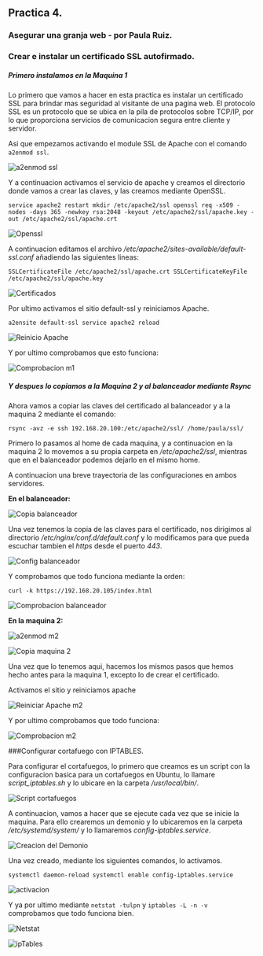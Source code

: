 ## Practica 4.
### Asegurar una granja web - por Paula Ruiz.

### Crear e instalar un certificado SSL autofirmado.
##### Primero instalamos en la Maquina 1

Lo primero que vamos a hacer en esta practica es instalar un certificado SSL para brindar mas seguridad al visitante de una pagina web. El protocolo SSL es un protocolo que se ubica en la pila de protocolos sobre TCP/IP, por lo que proporciona servicios de comunicacion segura entre cliente y servidor.

Asi que empezamos activando el module SSL de Apache con el comando `a2enmod ssl`.

![a2enmod ssl](./capturas/a2enmod.PNG)

Y a continuacion activamos el servicio de apache y creamos el directorio donde vamos a crear las claves, y las creamos mediante OpenSSL.

`service apache2 restart
mkdir /etc/apache2/ssl
openssl req -x509 -nodes -days 365 -newkey rsa:2048 -keyout /etc/apache2/ssl/apache.key -out /etc/apache2/ssl/apache.crt`

![Openssl](./capturas/openssl.PNG)

A continuacion editamos el archivo _/etc/apache2/sites-available/default-ssl.conf_ añadiendo las siguientes lineas:

`SSLCertificateFile /etc/apache2/ssl/apache.crt
SSLCertificateKeyFile /etc/apache2/ssl/apache.key`

![Certificados](./capturas/default-ssl.PNG)

Por ultimo activamos el sitio default-ssl y reiniciamos Apache.

`a2ensite default-ssl
service apache2 reload`

![Reinicio Apache](./capturas/a2ensite.PNG)

Y por ultimo comprobamos que esto funciona:

![Comprobacion m1](./capturas/https_ub1.PNG)

##### Y despues lo copiamos a la Maquina 2 y al balanceador mediante Rsync

Ahora vamos a copiar las claves del certificado al balanceador y a la maquina 2 mediante el comando:

`rsync -avz -e ssh 192.168.20.100:/etc/apache2/ssl/ /home/paula/ssl/`

Primero lo pasamos al home de cada maquina, y a continuacion en la maquina 2 lo movemos a su propia carpeta en _/etc/apache2/ssl_, mientras que en el balanceador podemos dejarlo en el mismo home.

A continuacion una breve trayectoria de las configuraciones en ambos servidores.

__En el balanceador:__

![Copia balanceador](./capturas/rsync_balanceador.PNG)

Una vez tenemos la copia de las claves para el certificado, nos dirigimos al directorio _/etc/nginx/conf.d/default.conf_ y lo modificamos para que pueda escuchar tambien el _https_ desde el puerto _443_.

![Config balanceador](./capturas/nginx_configuracion.PNG)

Y comprobamos que todo funciona mediante la orden:

`curl -k https://192.168.20.105/index.html`

![Comprobacion balanceador](./capturas/https_nginx.PNG)

__En la maquina 2:__

![a2enmod m2](./capturas/a2enmod-ssl-maquina2.PNG)

![Copia maquina 2](./capturas/rsync_maquina2.PNG)

Una vez que lo tenemos aqui, hacemos los mismos pasos que hemos hecho antes para la maquina 1, excepto lo de crear el certificado.

Activamos el sitio y reiniciamos apache

![Reiniciar Apache m2](./capturas/maquina2-reload-apache.PNG)

Y por ultimo comprobamos que todo funciona:

![Comprobacion m2](./capturas/https_ub2.PNG)

###Configurar cortafuego con IPTABLES.

Para configurar el cortafuegos, lo primero que creamos es un script con la configuracion basica para un cortafuegos en Ubuntu, lo llamare _script_iptables.sh_ y lo ubicare en la carpeta _/usr/local/bin/_.

![Script cortafuegos](./capturas/firewall_config.PNG)

A continuacion, vamos a hacer que se ejecute cada vez que se inicie la maquina. Para ello crearemos un demonio y lo ubicaremos en la carpeta _/etc/systemd/system/_ y lo llamaremos _config-iptables.service_.

![Creacion del Demonio](./capturas/demonio.PNG)

Una vez creado, mediante los siguientes comandos, lo activamos.

`systemctl daemon-reload
systemctl enable config-iptables.service`

![activacion](./capturas/activar-demonio.PNG)

Y ya por ultimo mediante `netstat -tulpn` y `iptables -L -n -v` comprobamos que todo funciona bien.

![Netstat](./capturas/netstat.PNG)

![ipTables](./capturas/iptables.PNG)
